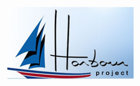 [![](https://github.com/FiveTechSoft/fivetouch/blob/master/images/harbour.jpg)](https://harbour.github.io "The Harbour Project")